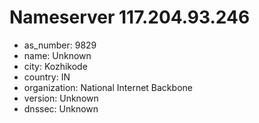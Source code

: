 # Nameserver 117.204.93.246

* as_number: 9829
* name: Unknown
* city: Kozhikode
* country: IN
* organization: National Internet Backbone
* version: Unknown
* dnssec: Unknown
